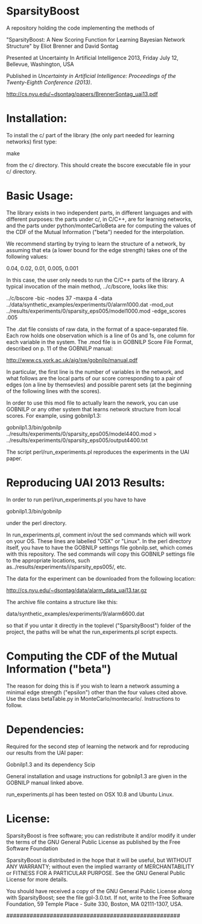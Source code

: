 SparsityBoost
=============



A repository holding the code implementing the methods of 


"SparsityBoost: A New Scoring Function for Learning Bayesian
Network Structure"
by Eliot Brenner and David Sontag


Presented at Uncertainty In Artificial Intelligence 2013, Friday July 12, Bellevue, Washington, USA

Published in <i>Uncertainty in Artificial Intelligence: Proceedings of the Twenty-Eighth Conference (2013)</i>.


http://cs.nyu.edu/~dsontag/papers/BrennerSontag_uai13.pdf

Installation:
==============

To install the c/ part of the library (the only part needed for learning networks) first type:

make

from the c/ directory.  This should create the bscore executable file in your c/ directory.

Basic Usage:
==============
The library exists in two independent parts, in different languages and with different purposes: the parts under c/, in C/C++, are for learning networks, and the parts under python/monteCarloBeta
are for computing the values of the CDF of the Mutual Information ("beta") needed for the interpolation.  

We recommend starting by trying to learn the structure of a network, by assuming that eta (a lower bound for the edge strength) takes one of the following values:

0.04, 0.02, 0.01, 0.005, 0.001

In this case, the user only needs to run the C/C++ parts of the library.  A typical invocation of the main method, ../c/bscore, looks like this:

../c/bscore -bic -nodes 37 -maxpa 4 -data ../data/synthetic_examples/experiments/0/alarm1000.dat -mod_out ../results/experiments/0/sparsity_eps005/model1000.mod -edge_scores .005

The .dat file consists of raw data, in the format of a space-separated file.
Each row holds one observation which is a line of 0s and 1s, one column for each variable in the system.
The .mod file is in GOBNILP Score File Format, described on p. 11 of the GOBNILP manual:

http://www.cs.york.ac.uk/aig/sw/gobnilp/manual.pdf

In particular, the first line is the number of variables in the network, and what follows are the local parts of our score corresponding to a pair of edges 
(on a line by themsevles) and possible parent sets (at the beginning of the following lines with the scores). 

In order to use this mod file to actually learn the nework, you can use GOBNILP or any other system that learns network structure from local scores.  For example, using gobnilp1.3:

gobnilp1.3/bin/gobnilp ../results/experiments/0/sparsity_eps005/model4400.mod > ../results/experiments/0/sparsity_eps005/output4400.txt

The script perl/run_experiments.pl reproduces the experiments in the UAI paper. 

Reproducing UAI 2013 Results:
==============================
In order to run perl/run_experiments.pl you have to have 

gobnilp1.3/bin/gobnilp

under the perl directory.

In run_experiments.pl, comment in/out the sed commands which will work on your OS.  These lines are labelled "OSX" or "Linux". 
In the perl directory itself, you have to have the GOBNILP settings file gobnilp.set, which comes with this repository.  The sed commands will copy this GOBNILP settings file to the appropriate locations, such as../results/experiments/i/sparsity_eps005/, etc. 

The data for the experiment can be downloaded from the following location:

http://cs.nyu.edu/~dsontag/data/alarm_data_uai13.tar.gz

The archive file contains a structure like this:

data/synthetic_examples/experiments/9/alarm6600.dat

so that if you untar it directly in the toplevel ("SparsityBoost") folder of the project, the paths will be what the run_experiments.pl script expects. 

Computing the CDF of the Mutual Information ("beta")
====================================================
The reason for doing this is if you wish to learn a network assuming a minimal edge strength ("epsilon") other than the four values cited above.  Use the class betaTable.py in MonteCarlo/montecarlo/.  Instructions to follow.


Dependencies:
=============
Required for the second step of learning the network and for reproducing our results from the UAI paper:

Gobnilp1.3 and its dependency Scip

General installation and usage instructions for gobnilp1.3 are given in the GOBNILP manual linked above.

run_experiments.pl has been tested on OSX 10.8 and Ubuntu Linux.


License:
========
SparsityBoost is free software; you can redistribute it
and/or modify it
under the terms of the GNU General Public License as published by
the Free Software Foundation

SparsityBoost is distributed in the hope that it will be useful, but
WITHOUT ANY WARRANTY; without even the implied warranty of
MERCHANTABILITY or FITNESS FOR A PARTICULAR PURPOSE.  See the GNU
General Public License for more details.

You should have received a copy of the GNU General Public License
along with SparsityBoost; see the file gpl-3.0.txt.  If not, write to the Free
Software Foundation, 59 Temple Place - Suite 330, Boston, MA
02111-1307, USA.

####################################################
